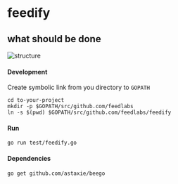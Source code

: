 feedify
=======

what should be done
-------------------
![structure](https://cloud.githubusercontent.com/assets/1843523/3927887/bb8c4260-2401-11e4-944f-3f89eeefb72f.png)


#### Development
Create symbolic link from you directory to `GOPATH`
```
cd to-your-project
mkdir -p $GOPATH/src/github.com/feedlabs
ln -s $(pwd) $GOPATH/src/github.com/feedlabs/feedify
```

#### Run
`go run test/feedify.go`

#### Dependencies
`go get github.com/astaxie/beego`
